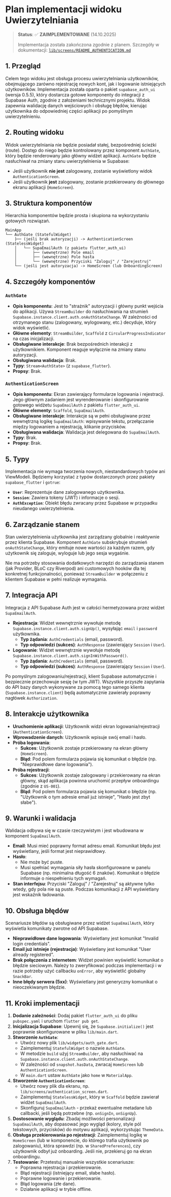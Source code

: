# Plan implementacji widoku Uwierzytelniania

> **Status**: ✅ **ZAIMPLEMENTOWANE** (14.10.2025)
> 
> Implementacja została zakończona zgodnie z planem. Szczegóły w dokumentacji: [`lib/screens/README_AUTHENTICATION.md`](../lib/screens/README_AUTHENTICATION.md)

## 1. Przegląd
Celem tego widoku jest obsługa procesu uwierzytelniania użytkowników, obejmującego zarówno rejestrację nowych kont, jak i logowanie istniejących użytkowników. Implementacja została oparta o pakiet `supabase_auth_ui` (wersja 0.5.5), który dostarcza gotowe komponenty do integracji z Supabase Auth, zgodnie z założeniami technicznymi projektu. Widok zapewnia walidację danych wejściowych i obsługę błędów, kierując użytkownika do odpowiedniej części aplikacji po pomyślnym uwierzytelnieniu.

## 2. Routing widoku
Widok uwierzytelniania nie będzie posiadał stałej, bezpośredniej ścieżki (route). Dostęp do niego będzie kontrolowany przez komponent `AuthGate`, który będzie renderowany jako główny widżet aplikacji. `AuthGate` będzie nasłuchiwał na zmiany stanu uwierzytelnienia w Supabase:
- Jeśli użytkownik **nie jest** zalogowany, zostanie wyświetlony widok `AuthenticationScreen`.
- Jeśli użytkownik **jest** zalogowany, zostanie przekierowany do głównego ekranu aplikacji (`HomeScreen`).

## 3. Struktura komponentów
Hierarchia komponentów będzie prosta i skupiona na wykorzystaniu gotowych rozwiązań.

```
MainApp
└── AuthGate (StatefulWidget)
    ├── (jeśli brak autoryzacji) -> AuthenticationScreen (StatelessWidget)
    │   └── SupaEmailAuth (z pakietu flutter_auth_ui)
    │       ├── (wewnętrzne) Pole email
    │       ├── (wewnętrzne) Pole hasła
    │       └── (wewnętrzne) Przyciski "Zaloguj" / "Zarejestruj"
    └── (jeśli jest autoryzacja) -> HomeScreen (lub OnboardingScreen)
```

## 4. Szczegóły komponentów
### `AuthGate`
- **Opis komponentu**: Jest to "strażnik" autoryzacji i główny punkt wejścia do aplikacji. Używa `StreamBuilder` do nasłuchiwania na strumień `Supabase.instance.client.auth.onAuthStateChange`. W zależności od otrzymanego stanu (zalogowany, wylogowany, etc.) decyduje, który widok wyświetlić.
- **Główne elementy**: `StreamBuilder`, `Scaffold` z `CircularProgressIndicator` na czas inicjalizacji.
- **Obsługiwane interakcje**: Brak bezpośrednich interakcji z użytkownikiem. Komponent reaguje wyłącznie na zmiany stanu autoryzacji.
- **Obsługiwana walidacja**: Brak.
- **Typy**: `Stream<AuthState>` (z `supabase_flutter`).
- **Propsy**: Brak.

### `AuthenticationScreen`
- **Opis komponentu**: Ekran zawierający formularze logowania i rejestracji. Jego głównym zadaniem jest wyrenderowanie i skonfigurowanie gotowego widżetu `SupaEmailAuth` z pakietu `flutter_auth_ui`.
- **Główne elementy**: `Scaffold`, `SupaEmailAuth`.
- **Obsługiwane interakcje**: Interakcje są w pełni obsługiwane przez wewnętrzną logikę `SupaEmailAuth`: wpisywanie tekstu, przełączanie między logowaniem a rejestracją, klikanie przycisków.
- **Obsługiwana walidacja**: Walidacja jest delegowana do `SupaEmailAuth`.
- **Typy**: Brak.
- **Propsy**: Brak.

## 5. Typy
Implementacja nie wymaga tworzenia nowych, niestandardowych typów ani ViewModeli. Będziemy korzystać z typów dostarczonych przez pakiety `supabase_flutter` i `gotrue`:
- **`User`**: Reprezentuje dane zalogowanego użytkownika.
- **`Session`**: Zawiera tokeny (JWT) i informacje o sesji.
- **`AuthException`**: Obiekt błędu zwracany przez Supabase w przypadku nieudanego uwierzytelnienia.

## 6. Zarządzanie stanem
Stan uwierzytelnienia użytkownika jest zarządzany globalnie i reaktywnie przez klienta Supabase. Komponent `AuthGate` subskrybuje strumień `onAuthStateChange`, który emituje nowe wartości za każdym razem, gdy użytkownik się zaloguje, wyloguje lub jego sesja wygaśnie.

Nie ma potrzeby stosowania dodatkowych narzędzi do zarządzania stanem (jak Provider, BLoC czy Riverpod) ani customowych hooków dla tej konkretnej funkcjonalności, ponieważ `StreamBuilder` w połączeniu z klientem Supabase w pełni realizuje wymagania.

## 7. Integracja API
Integracja z API Supabase Auth jest w całości hermetyzowana przez widżet `SupaEmailAuth`.
- **Rejestracja**: Widżet wewnętrznie wywołuje metodę `Supabase.instance.client.auth.signUp()`, wysyłając `email` i `password` użytkownika.
  - **Typ żądania**: `AuthCredentials` (email, password).
  - **Typ odpowiedzi (sukces)**: `AuthResponse` (zawierający `Session` i `User`).
- **Logowanie**: Widżet wewnętrznie wywołuje metodę `Supabase.instance.client.auth.signInWithPassword()`.
  - **Typ żądania**: `AuthCredentials` (email, password).
  - **Typ odpowiedzi (sukces)**: `AuthResponse` (zawierający `Session` i `User`).

Po pomyślnym zalogowaniu/rejestracji, klient Supabase automatycznie i bezpiecznie przechowuje sesję (w tym JWT). Wszystkie przyszłe zapytania do API bazy danych wykonywane za pomocą tego samego klienta (`Supabase.instance.client`) będą automatycznie zawierały poprawny nagłówek `Authorization`.

## 8. Interakcje użytkownika
- **Uruchomienie aplikacji**: Użytkownik widzi ekran logowania/rejestracji (`AuthenticationScreen`).
- **Wprowadzenie danych**: Użytkownik wpisuje swój email i hasło.
- **Próba logowania**:
  - **Sukces**: Użytkownik zostaje przekierowany na ekran główny (`HomeScreen`).
  - **Błąd**: Pod polem formularza pojawia się komunikat o błędzie (np. "Nieprawidłowe dane logowania").
- **Próba rejestracji**:
  - **Sukces**: Użytkownik zostaje zalogowany i przekierowany na ekran główny, skąd aplikacja powinna uruchomić przepływ onboardingu (zgodnie z `US-001`).
  - **Błąd**: Pod polem formularza pojawia się komunikat o błędzie (np. "Użytkownik o tym adresie email już istnieje", "Hasło jest zbyt słabe").

## 9. Warunki i walidacja
Walidacja odbywa się w czasie rzeczywistym i jest wbudowana w komponent `SupaEmailAuth`.
- **Email**: Musi mieć poprawny format adresu email. Komunikat błędu jest wyświetlany, jeśli format jest nieprawidłowy.
- **Hasło**:
  - Nie może być puste.
  - Musi spełniać wymagania siły hasła skonfigurowane w panelu Supabase (np. minimalna długość 6 znaków). Komunikat o błędzie informuje o niespełnieniu tych wymagań.
- **Stan interfejsu**: Przyciski "Zaloguj" / "Zarejestruj" są aktywne tylko wtedy, gdy pola nie są puste. Podczas komunikacji z API wyświetlany jest wskaźnik ładowania.

## 10. Obsługa błędów
Scenariusze błędów są obsługiwane przez widżet `SupaEmailAuth`, który wyświetla komunikaty zwrotne od API Supabase.
- **Nieprawidłowe dane logowania**: Wyświetlany jest komunikat "Invalid login credentials".
- **Email już istnieje (rejestracja)**: Wyświetlany jest komunikat "User already registered".
- **Brak połączenia z internetem**: Widżet powinien wyświetlić komunikat o błędzie sieciowym. Należy to zweryfikować podczas implementacji i w razie potrzeby użyć callbacku `onError`, aby wyświetlić globalny `SnackBar`.
- **Inne błędy serwera (5xx)**: Wyświetlany jest generyczny komunikat o nieoczekiwanym błędzie.

## 11. Kroki implementacji
1. **Dodanie zależności**: Dodaj pakiet `flutter_auth_ui` do pliku `pubspec.yaml` i uruchom `flutter pub get`.
2. **Inicjalizacja Supabase**: Upewnij się, że `Supabase.initialize()` jest poprawnie skonfigurowane w pliku `lib/main.dart`.
3. **Stworzenie `AuthGate`**:
   - Utwórz nowy plik `lib/widgets/auth_gate.dart`.
   - Zaimplementuj `StatefulWidget` o nazwie `AuthGate`.
   - W metodzie `build` użyj `StreamBuilder`, aby nasłuchiwać na `Supabase.instance.client.auth.onAuthStateChange`.
   - W zależności od `snapshot.hasData`, zwracaj `HomeScreen` lub `AuthenticationScreen`.
   - W `main.dart` ustaw `AuthGate` jako `home` w `MaterialApp`.
4. **Stworzenie `AuthenticationScreen`**:
   - Utwórz nowy plik dla ekranu, np. `lib/screens/authentication_screen.dart`.
   - Zaimplementuj `StatelessWidget`, który w `Scaffold` będzie zawierał widżet `SupaEmailAuth`.
   - Skonfiguruj `SupaEmailAuth` - przekaż ewentualne metadane lub callbacki, jeśli będą potrzebne (np. `onSignIn`, `onSignUp`).
5. **Dostosowanie wyglądu**: Zbadaj możliwości personalizacji `SupaEmailAuth`, aby dopasować jego wygląd (kolory, style pól tekstowych, przycisków) do motywu aplikacji, wykorzystując `ThemeData`.
6. **Obsługa przekierowania po rejestracji**: Zaimplementuj logikę w `HomeScreen` (lub w komponencie, do którego trafia użytkownik po zalogowaniu), która sprawdzi (np. w `SharedPreferences`), czy użytkownik odbył już onboarding. Jeśli nie, przekieruj go na ekran onboardingu.
7. **Testowanie**: Przetestuj manualnie wszystkie scenariusze:
   - Poprawna rejestracja i przekierowanie.
   - Błąd rejestracji (istniejący email, słabe hasło).
   - Poprawne logowanie i przekierowanie.
   - Błąd logowania (złe dane).
   - Działanie aplikacji w trybie offline.

